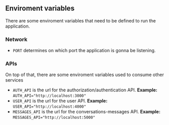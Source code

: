 ## Enviroment variables
There are some enviroment variables that need to be defined to run the application. 

### Network

- `PORT` determines on which port the application is gonna be listening.

### APIs
On top of that, there are some enviroment variables used to consume other services

- `AUTH_API` is the url for the authorization/authentication API. **Example:** `AUTH_API="http://localhost:3000"`
- `USER_API` is the url for the user API. **Example:** `USER_API="http://localhost:4000"`
- `MESSAGES_API` is the url for the conversations-messages API. **Example:** `MESSAGES_API="http://localhost:5000"`